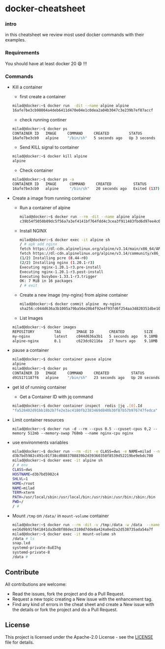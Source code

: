 # docker-cheatsheet

### intro

in this cheatsheet we review most used docker commands with their examples.



### Requirements

  You should have at least docker 20 :smile: !!!

### Commands

- Kill a container

  - first create a container 

  ```bash
  milad@docker:~$ docker run  -dit --name alpine alpine
  16afe7be3cb98004a4deb6411d470e04e1c0dea2a04b3047c3e239b7ef87accf
  ```
  - check running continer
  ```bash
  milad@docker:~$ docker ps
  CONTAINER ID   IMAGE     COMMAND     CREATED         STATUS         PORTS     NAMES
  16afe7be3cb9   alpine    "/bin/sh"   5 seconds ago   Up 3 seconds             alpine
  ```
  
  
   - Send KILL signal to container
    ```bash
    milad@docker:~$ docker kill alpine 
    alpine
    ```
   - Check container 
    ```bash
    milad@docker:~$ docker ps -a
    CONTAINER ID   IMAGE      COMMAND     CREATED          STATUS                       PORTS     NAMES
    16afe7be3cb9   alpine     "/bin/sh"   20 seconds ago   Exited (137) 6 seconds ago             alpine 
    
    ```

    

- Create a image from running container

  - Run a container of alpine

    ```bash
    milad@docker:~$ docker run --rm -dit --name alpine alpine 
    c39b54f5050b09dc5f56a7a3ef4141bf764fdd4c3cea3f911483fbd6d97ee4c6
    ```

  - Install NGINX 

    ```bash
    milad@docker:~$ docker exec -it alpine sh
    / # apk add nginx
    fetch https://dl-cdn.alpinelinux.org/alpine/v3.14/main/x86_64/APKINDEX.tar.gz
    fetch https://dl-cdn.alpinelinux.org/alpine/v3.14/community/x86_64/APKINDEX.tar.gz
    (1/2) Installing pcre (8.44-r0)
    (2/2) Installing nginx (1.20.1-r3)
    Executing nginx-1.20.1-r3.pre-install
    Executing nginx-1.20.1-r3.post-install
    Executing busybox-1.33.1-r3.trigger
    OK: 7 MiB in 16 packages
    / # exit
    ```

  - Create a new image (my-nginx) from alpine container

    ```bash
    milad@docker:~$ docker commit alpine  my-nginx
    sha256:c044d636a3b1005a79ba56e20b4f92e4f93fd6f254aa34820351dbe10ffc4eb4
    ```

  - List Images

  ```bash
  milad@docker:~$ docker images
  REPOSITORY         TAG       IMAGE ID       CREATED         SIZE
  my-nginx           latest    c044d636a3b1   5 seconds ago   9.18MB
  alpine-nginx       0.1       c623dc02116a   27 hours ago    9.18MB
  ```

- pause a container

  ```bash
  milad@docker:~$ docker container pause alpine 
  alpine
  milad@docker:~$ docker ps
  CONTAINER ID   IMAGE     COMMAND     CREATED          STATUS                   PORTS     NAMES
  d915171187f6   alpine    "/bin/sh"   23 seconds ago   Up 20 seconds (Paused)             alpine
  ```
  
- get Id of running container

  - Get a Container ID with jq command

  ```bash
  milad@docker:~$ docker container inspect  redis |jq .[0].Id
  "fa528402d91bb18b2b7fe2e3ac4180fb2383469d840b30f87b57b976747fedca"
  ```

- Limit container resources

  ```
  milad@docker:~$ docker run -d --rm --cpus 0.5 --cpuset-cpus 0,2 --memory 512mb --memory-swap 768mb --name nginx-cpu nginx
  
  ```

- use environments variables

  ```bash
  milad@docker:~$ docker run --rm -dit -e CLASS=dws -e NAME=milad --name alpine alpine
  d3b7bd5982c491c01f38cd0883708839b2d39360350f8539d52219be9ebdc700
  milad@docker:~$ docker exec -it alpine sh
  / # env
  CLASS=dws
  HOSTNAME=d3b7bd5982c4
  SHLVL=1
  HOME=/root
  NAME=milad
  TERM=xterm
  PATH=/usr/local/sbin:/usr/local/bin:/usr/sbin:/usr/bin:/sbin:/bin
  PWD=/
  / # 
  ```
  
- Mount `/tmp` on `/data/` in `mount-volume` container 

  ```bash
  milad@docker:~$ docker run --rm -dit -v /tmp:/data -w /data  --name mount-volume alpine
  ee16d9b91f641841da3bd8f88dec3180d7dde8a424a8ed2a2d538735ada54a7f
  milad@docker:~$ docker exec -it mount-volume sh
  /data # ls
  snap.lxd                 
  systemd-private-8uEIhg   
  systemd-private-8
  /data # 
  
  ```

  

## Contribute

All contributions are welcome:

- Read the issues, fork the project and do a Pull Request.
- Request a new topic creating a New issue with the enhancement tag.
- Find any kind of errors in the cheat sheet and create a New issue with the details or fork the project and do a Pull Request.

## 

## License

This project is licensed under the Apache-2.0 License  - see the [LICENSE](https://github.com/mi-alkhamis/script-runner/blob/main/LICENSE) file for details.